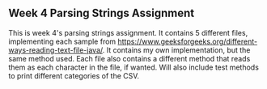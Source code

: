 ## Week 4 Parsing Strings Assignment
This is week 4's parsing strings assignment. 
It contains 5 different files, implementing each sample from https://www.geeksforgeeks.org/different-ways-reading-text-file-java/.
It contains my own implementation, but the same method used. Each file also contains a different method that reads them as each character in the file, if wanted.
Will also include test methods to print different categories of the CSV. 